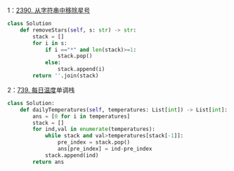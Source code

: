 1：[2390. 从字符串中移除星号](https://leetcode.cn/problems/removing-stars-from-a-string/)
```python
class Solution
    def removeStars(self, s: str) -> str:
        stack = []
        for i in s:
            if i =="*" and len(stack)>=1:
                stack.pop()
            else:
                stack.append(i)
        return ''.join(stack) 
```
2：[739. 每日温度](https://leetcode.cn/problems/daily-temperatures/)单调栈
```python
class Solution:
	def dailyTemperatures(self, temperatures: List[int]) -> List[int]:
		ans = [0 for i in temperatures]
		stack = []
		for ind,val in enumerate(temperatures):
			while stack and val>temperatures[stack[-1]]:
				pre_index = stack.pop()
				ans[pre_index] = ind-pre_index
			stack.append(ind)
		return ans
```